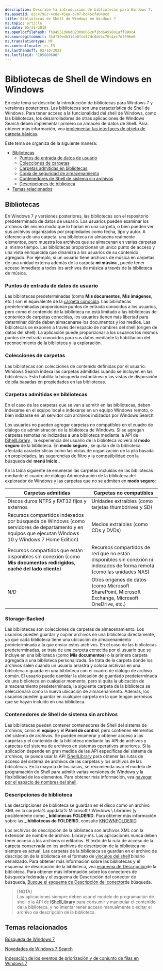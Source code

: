```yaml
---
description: Describe la introducción de bibliotecas para Windows 7.
ms.assetid: 83c47963-4c8e-45ee-b707-bd45cfe048cd
title: Bibliotecas de Shell de Windows en Windows 7
ms.topic: article
ms.date: 05/31/2018
ms.openlocfilehash: fb94551d80d0230966626f1bd6499801aff889c4
ms.sourcegitcommit: 3bdf30edb314e0fcd17dc4ddbc70e4ec7d3596e6
ms.translationtype: MT
ms.contentlocale: es-ES
ms.lasthandoff: 02/10/2021
ms.locfileid: "105689608"
---
```

# <a name="windows-shell-libraries-in-windows"></a>Bibliotecas de Shell de Windows en Windows

En este tema se describe la introducción de bibliotecas para Windows 7 y versiones posteriores. Las bibliotecas son una característica de Shell de Windows. Para tener acceso a la funcionalidad del shell de Windows, como las bibliotecas, los desarrolladores de otras aplicaciones de Windows Search deben implementar primero un almacén de datos de Shell. Para obtener más información, vea [implementar las interfaces de objeto de carpeta básicas](/previous-versions/windows/desktop/legacy/cc144093(v=vs.85)).

Este tema se organiza de la siguiente manera:

- [Bibliotecas](#libraries)
  - [Puntos de entrada de datos de usuario](#user-data-entry-points)
  - [Colecciones de carpetas](#collections-of-folders)
  - [Carpetas admitidas en bibliotecas](#supported-folders-in-libraries)
  - [Copia de seguridad de almacenamiento](#storage-backed)
  - [Contenedores de Shell de sistema sin archivos](#non-file-system-shell-containers)
  - [Descripciones de biblioteca](#library-descriptions)
- [Temas relacionados](#related-topics)

## <a name="libraries"></a>Bibliotecas

En Windows 7 y versiones posteriores, las bibliotecas son el repositorio predeterminado de datos de usuario. Los usuarios pueden examinar los archivos del mismo modo que lo harían en una carpeta, o bien pueden ver sus archivos organizados por propiedades como fecha, tipo y autor. A diferencia de una carpeta, una biblioteca no almacena realmente elementos, pero muestra los archivos que se almacenan en varias carpetas al mismo tiempo. Las bibliotecas proporcionan un único punto de acceso y una vista enriquecida que dinamiza a los usuarios de su contenido agregado. Por ejemplo, si un usuario tiene archivos de música en carpetas de una unidad externa además de la carpeta **mi música** , puede tener acceso inmediato a todos los archivos de música a través de la biblioteca de música.

### <a name="user-data-entry-points"></a>Puntos de entrada de datos de usuario

Las bibliotecas predeterminadas (como **Mis documentos**, **Mis imágenes**, etc.) son el equivalente de la [carpeta conocida](/previous-versions/windows/desktop/legacy/bb776911(v=vs.85)). Las bibliotecas predeterminadas proporcionan puntos de entrada conocidos a los usuarios, pero como el contenido de la biblioteca no está limitado a las bibliotecas de contenido de carpetas conocidas, los usuarios tienen más libertad para determinar dónde deben almacenarse los documentos y los medios. Las bibliotecas se exponen a través del espacio de nombres del shell (origen de datos del shell). La aplicación puede proporcionar a los usuarios los mismos puntos de entrada conocidos para sus datos mediante la habilitación del reconocimiento de la biblioteca y la exploración.

### <a name="collections-of-folders"></a>Colecciones de carpetas

Las bibliotecas son colecciones de contenido definidas por el usuario. Windows Search indexa las carpetas admitidas cuando se incluyen en las bibliotecas. Esto habilita la búsqueda instantánea y las vistas de disposición de pila basadas en propiedades en las bibliotecas.

### <a name="supported-folders-in-libraries"></a>Carpetas admitidas en bibliotecas

En el caso de las carpetas que se van a admitir en las bibliotecas, deben indexarse en el equipo local e indexarse en un equipo Windows remoto, o bien indizarse en un servidor con archivos indizados por Windows Search.

Los usuarios no pueden agregar carpetas no compatibles en el cuadro de diálogo de administración de la biblioteca de Windows. Si se agregan carpetas remotas no indizadas a una biblioteca mediante la API de [IShellLibrary](/windows/win32/api/shobjidl_core/nn-shobjidl_core-ishelllibrary) , la experiencia del usuario de la biblioteca volverá al **modo seguro** de la biblioteca. En **modo seguro** , se quitan de la biblioteca afectada características como las vistas de organización de la pila basada en propiedades, las sugerencias de filtro y la compatibilidad con la búsqueda del **menú Inicio** .

En la tabla siguiente se enumeran las carpetas incluidas en las bibliotecas mediante el cuadro de diálogo Administración de la biblioteca del explorador de Windows y las carpetas que no se admiten en **modo seguro**:

| Carpetas admitidas                                                                                                                            | Carpetas no compatibles                                                                                     |
|----------------------------------------------------------------------------------------------------------------------------------------------|---------------------------------------------------------------------------------------------------------|
| Discos duros NTFS y FAT32 fijos y externos                                                                                                | Unidades extraíbles (como tarjetas thumbdrives y SD)                                                     |
| Recursos compartidos indexados por búsqueda de Windows (como servidores de departamento y en equipos que ejecutan Windows 10 y Windows 7 Home Edition) | Medios extraíbles (como CDs y DVDs)                                                                  |
| Recursos compartidos que están disponibles sin conexión (como **Mis documentos redirigidos**, **caché del lado cliente**)                                               | Recursos compartidos de red que no están disponibles sin conexión ni indexados de forma remota (como las unidades NAS)             |
| N/D                                                                                                                                          | Otros orígenes de datos (como Microsoft SharePoint, Microsoft Exchange, Microsoft OneDrive, etc.) |

### <a name="storage-backed"></a>Storage-Backed

Las bibliotecas son colecciones de carpetas de almacenamiento. Los usuarios pueden guardar y copiar archivos en una biblioteca directamente, ya que cada biblioteca tiene una ubicación de almacenamiento predeterminada a la que enviar estos archivos. En el caso de las bibliotecas predeterminadas, se trata de una carpeta conocida por el usuario que se incluye en una biblioteca (como **Mis documentos**) o la primera carpeta agregada a una biblioteca personalizada. Se trata de la carpeta donde los archivos salen cuando un usuario arrastra y coloca archivos en una biblioteca o guarda en una biblioteca con el cuadro de diálogo de archivo común. El usuario puede cambiar la ubicación de guardado predeterminada de una biblioteca en cualquier momento, pero si quita la ubicación de almacenamiento predeterminada, la siguiente carpeta de la biblioteca se seleccionará como la nueva ubicación de almacenamiento. Además, los usuarios pueden guardar en cualquier carpeta en la que tengan permisos que se hayan incluido en una biblioteca.

### <a name="non-file-system-shell-containers"></a>Contenedores de Shell de sistema sin archivos

Las bibliotecas pueden contener contenedores de Shell del sistema de archivos, como el **equipo** y el **Panel de control**, pero contienen elementos del sistema de archivos. Se pueden enumerar y obtener acceso a las carpetas y el contenido de la biblioteca mediante las API de archivos y carpetas del sistema de archivos en sistemas operativos anteriores. Si la aplicación depende en gran medida de las API específicas del sistema de archivos, se puede usar la API [IShellLibrary](/windows/win32/api/shobjidl_core/nn-shobjidl_core-ishelllibrary) para obtener las rutas de acceso del sistema de archivos de las carpetas y los archivos de las bibliotecas. En la mayoría de los casos, se recomienda usar el modelo de programación de Shell para admitir varias versiones de Windows y la flexibilidad de los elementos. Para obtener más información, vea [navegar por el espacio de nombres del shell](https://msdn.microsoft.com/library/dd378496(VS.85).aspx).

### <a name="library-descriptions"></a>Descripciones de biblioteca

Las descripciones de biblioteca se guardan en el disco como un archivo XML en la carpeta% appdata% Microsoft \\ Windows \\ Libraries (y posiblemente como **\_ bibliotecas FOLDERID**. Para obtener más información sobre las **\_ bibliotecas de FOLDERID**, consulte [KNOWNFOLDERID](/windows/desktop/shell/knownfolderid).

Los archivos de descripción de la biblioteca son archivos XML con la extensión de nombre de archivo. Library-ms. Las aplicaciones nunca deben tener acceso a los archivos ni editarlos. El texto de la ruta de acceso de la carpeta conservada en los archivos de descripción de la biblioteca no siempre es actual. Las carpetas de la biblioteca se guardan en el archivo de descripción de la biblioteca en el formato de [vínculos del shell](/windows/desktop/shell/links) binario serializado. Para obtener más información sobre las bibliotecas y el esquema de descripción de la biblioteca, vea [esquema de Descripción](../shell/library-schema-entry.md)de la biblioteca. Para obtener más información sobre los conectores de búsqueda federada y el esquema de Descripción del conector de búsqueda, [Busque el esquema de Descripción del conector](search-sconn-desc-schema-entry.md)de búsqueda.

> [NOTA]  
> Las aplicaciones siempre deben usar el modelo de programación de shell o la API de [IShellLibrary](/windows/win32/api/shobjidl_core/nn-shobjidl_core-ishelllibrary) para consumir y manipular el contenido de la biblioteca, y no intentar tener acceso manualmente o editar el archivo de descripción de la biblioteca.

## <a name="related-topics"></a>Temas relacionados

[Búsqueda de Windows 7](./-search-3x-wds-overview.md)

[Novedades de Windows 7 Search](new-for-windows-7-search.md)

[Indexación de los eventos de priorización y de conjunto de filas en Windows 7](indexing-prioritization-and-rowset-events.md)